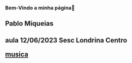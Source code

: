 ### Bem-Vindo a minha página👋
<h2> Pablo Miqueias <h2>
  aula 12/06/2023
  <b> Sesc Londrina Centro </b>
  
  [musica](https://youtu.be/CQOsdEbM1qY)
<!--
**crispinho011/crispinho011** is a ✨ _special_ ✨ repository because its `README.md` (this file) appears on your GitHub profile.

Here are some ideas to get you started:

- 🔭 I’m currently working on ...
- 🌱 I’m currently learning ...
- 👯 I’m looking to collaborate on ...
- 🤔 I’m looking for help with ...
- 💬 Ask me about ...
- 📫 How to reach me: ...
- 😄 Pronouns: ...
- ⚡ Fun fact: ...
-->
